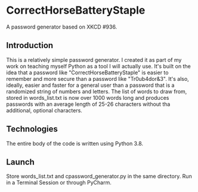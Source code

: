 # CorrectHorseBatteryStaple
A password generator based on XKCD #936.

## Introduction
This is a relatively simple password generator. I created it as part of my work on teaching myself Python as a tool I will actually use. It's built on the idea that a password like "CorrectHorseBatteryStaple" is easier to remember and more secure than a password like "Tr0ub4dor&3". It's also, ideally, easier and faster for a general user than a password that is a randomized string of numbers and letters. The list of words to draw from, stored in words_list.txt is now over 1000 words long and produces passwords with an average length of 25-26 characters without tha additional, optional characters.

## Technologies
The entire body of the code is written using Python 3.8.

## Launch
Store words_list.txt and cpassword_generator.py in the same directory. Run in a Terminal Session or through PyCharm.
